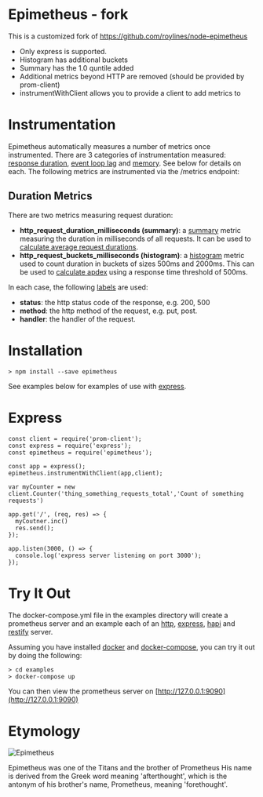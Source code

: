 # Epimetheus  - fork
This is a customized fork of https://github.com/roylines/node-epimetheus

- Only express is supported.
- Histogram has additional buckets
- Summary has the 1.0 quntile added
- Additional metrics beyond HTTP are removed (should be provided by prom-client)
- instrumentWithClient allows you to provide a client to add metrics to

# Instrumentation
Epimetheus automatically measures a number of metrics once instrumented. There are 3 categories of instrumentation measured: [response duration](#duration), [event loop lag](#lag) and [memory](#memory). See below for details on each.
The following metrics are instrumented via the /metrics endpoint:

## <a name="duration"></a> Duration Metrics
There are two metrics measuring request duration:

- **http\_request\_duration\_milliseconds (summary)**: a [summary](https://prometheus.io/docs/concepts/metric_types/#summary) metric measuring the duration in milliseconds of all requests. It can be used to [calculate average request durations](https://prometheus.io/docs/practices/histograms/#count-and-sum-of-observations).
- **http\_request\_buckets\_milliseconds (histogram)**: a [histogram](https://prometheus.io/docs/concepts/metric_types/#histogram) metric used to count duration in buckets of sizes 500ms and 2000ms. This can be used to [calculate apdex](https://prometheus.io/docs/practices/histograms/#apdex-score) using a response time threshold of 500ms.

In each case, the following [labels](https://prometheus.io/docs/practices/naming/#labels) are used:

- **status**: the http status code of the response, e.g. 200, 500
- **method**: the http method of the request, e.g. put, post.
- **handler**: the handler of the request.

# Installation
```
> npm install --save epimetheus
```
See examples below for examples of use with [express](#express).

# <a name="express"></a> Express
```
const client = require('prom-client');
const express = require('express');
const epimetheus = require('epimetheus');

const app = express();
epimetheus.instrumentWithClient(app,client);

var myCounter = new client.Counter('thing_something_requests_total','Count of something requests')

app.get('/', (req, res) => {
  myCoutner.inc()
  res.send();
});

app.listen(3000, () => {
  console.log('express server listening on port 3000');
});

```
# Try It Out
The docker-compose.yml file in the examples directory will create a prometheus server and an example each of an [http](#http), [express](#express), [hapi](#hapi) and [restify](#restify) server.

Assuming you have installed [docker](https://docs.docker.com) and [docker-compose](https://docs.docker.com/compose/install/), you can try it out by doing the following:

```
> cd examples
> docker-compose up
```

You can then view the prometheus server on [http://127.0.0.1:9090](http://127.0.0.1:9090)

# Etymology

![Epimetheus](http://www.greekmythology.com/images/mythology/epimetheus_28.jpg)

Epimetheus was one of the Titans and the brother of Prometheus
His name is derived from the Greek word meaning 'afterthought',
which is the antonym of his brother's name, Prometheus, meaning 'forethought'.
